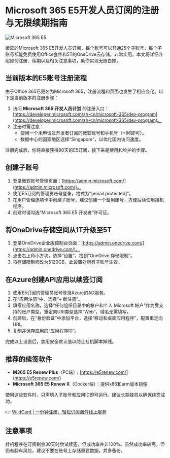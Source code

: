 # Microsoft 365 E5开发人员订阅的注册与无限续期指南

![Microsoft 365 E5](https://bbtdd.com/img/646129776010.webp)

微软的Microsoft 365 E5开发人员订阅，每个账号可以开通25个子账号，每个子账号都能免费使用Office套件和5T的OneDrive云存储，非常实用。本文将详细介绍如何注册、续期以及相关注意事项，助你实现无限白嫖。

## 当前版本的E5账号注册流程

由于Office 365已更名为Microsoft 365，注册流程和页面也发生了相应变化。以下是当前版本的注册步骤：

1. 访问 **Microsoft 365 开发人员计划** 的注册入口：[https://developer.microsoft.com/zh-cn/microsoft-365/dev-program](https://developer.microsoft.com/zh-cn/microsoft-365/dev-program)。
2. 注册时需注意：
   - 使用一个未申请过开发者订阅的微软账号和手机号（+86即可）。
   - 数据中心的国家地区选择“Singapore”，以优化国内访问速度。

注册完成后，你将直接获得90天的E5订阅，接下来是使用和维护的步骤。

## 创建子账号

1. 登录微软账号管理页面：[https://admin.microsoft.com/](https://admin.microsoft.com/)。
2. 使用E5订阅的管理员账号登录，格式为“[email protected]”。
3. 在用户管理选项卡中创建子账号，建议创建一个备用账号，方便后续使用挂机程序。
4. 创建时请勾选“Microsoft 365 E5 开发者”许可证。

## 将OneDrive存储空间从1T升级至5T

1. 登录OneDrive企业版控制台页面：[https://admin.onedrive.com/](https://admin.onedrive.com/)。
2. 点击右上角小方块，选择“设置”，找到“OneDrive 存储限制”。
3. 将存储限制修改为5120GB，此设置对所有子账号生效。

## 在Azure创建API应用以续签订阅

1. 使用E5订阅的管理员账号登录Azure的AD服务。
2. 在“应用注册”中，选择“+ 新注册”。
3. 填写应用名称，选择“任何组织目录中的帐户和个人 Microsoft 帐户”作为受支持的账户类型，重定向URI类型选择“Web”，域名无需填写。
4. 创建后，在“身份验证”中添加平台，选择“移动和桌面应用程序”，配置重定向URI。
5. 复制并保存应用的“应用程序ID”。

完成以上设置后，禁用安全默认值以防止挂机脚本掉线。

## 推荐的续签软件

- **M365 E5 Renew Plus**（PC端）：[https://e5renew.com/](https://e5renew.com/)
- **Microsoft 365 E5 Renew X**（Docker端）：提供x86和arm版本镜像

使用这些软件时，只需填入子账号和应用ID即可运行。建议长期挂机以确保续签成功。

👉 [WildCard | 一分钟注册，轻松订阅海外线上服务](https://bbtdd.com/WildCard)

## 注意事项

挂机程序在订阅剩余30天时尝试续签，但成功率并非100%。虽然成功率较高，但仍有翻车风险，建议不要在账号上存储重要数据，并多备份。